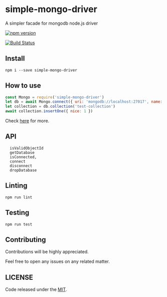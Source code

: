 # simple-mongo-driver

A simpler facade for mongodb node.js driver

[![npm version](https://badge.fury.io/js/simple-mongo-driver.svg)](https://badge.fury.io/js/simple-mongo-driver)

[![Build Status](https://travis-ci.org/bertolo1988/simple-mongo-driver.svg?branch=master)](https://travis-ci.org/bertolo1988/simple-mongo-driver)

## Install

`npm i --save simple-mongo-driver`

## How to use

```javascript
const Mongo = require('simple-mongo-driver')
let db = await Mongo.connect({ uri: 'mongodb://localhost:27017', name: 'test-database' })
let collection = db.collection('test-collection')
await collection.insertOne({ nice: 1 })
```

Check [here]('./test/Mongo.js) for more.

## API

```
  isValidObjectId
  getDatabase
  isConnected,
  connect
  disconnect
  dropDatabase
```

## Linting

`npm run lint`

## Testing

`npm run test`

## Contributing

Contributions will be highly appreciated.

Feel free to open any issues on any related matter.

## LICENSE

Code released under the [MIT](./LICENSE).
